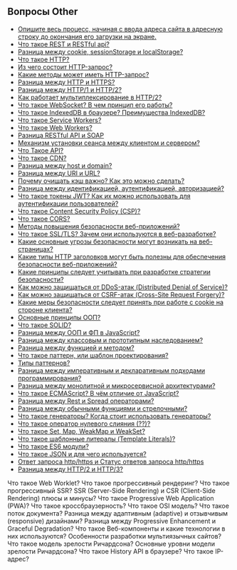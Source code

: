 ## Вопросы Other

- [Опишите весь процесс, начиная с ввода адреса сайта в адресную строку до окончания его загрузки на экране.](1.md)
- [Что такое REST и RESTful api?](2.md)
- [Разница между cookie, sessionStorage и localStorage?](3.md)
- [Что такое HTTP?](4.md)
- [Из чего состоит HTTP-запрос?](5.md)
- [Какие методы может иметь HTTP-запрос?](6.md)
- [Разница между HTTP и HTTPS?](7.md)
- [Разница между HTTP/1 и HTTP/2?](8.md)
- [Как работает мультиплексирование в HTTP/2?](9.md)
- [Что такое WebSocket? В чем принцип его работы?](10.md)
- [Что такое IndexedDB в браузере? Преимущества IndexedDB?](11.md)
- [Что такое Service Workers?](12.md)
- [Что такое Web Workers?](13.md)
- [Разница RESTful API и SOAP](14.md)
- [Механизм установки сеанса между клиентом и сервером?](15.md)
- [Что Такое API?](16.md)
- [Что такое CDN?](17.md)
- [Разница между host и domain?](18.md)
- [Разница между URI и URL?](19.md)
- [Почему очищать кэш важно? Как это можно сделать?](20.md)
- [Разница между идентификацией, аутентификацией, авторизацией?](21.md)
- [Что такое токены JWT? Как их можно использовать для аутентификации пользователей?](22.md)
- [Что такое Content Security Policy (CSP)?](23.md)
- [Что такое CORS?](24.md)
- [Методы повышения безопасности веб-приложений?](25.md)
- [Что такое SSL/TLS? Зачем они используются в веб-разработке?](26.md)
- [Какие основные угрозы безопасности могут возникать на веб-страницах?](27.md)
- [Какие типы HTTP заголовков могут быть полезны для обеспечения безопасности веб-приложений?](28.md)
- [Какие принципы следует учитывать при разработке стратегии безопасности?](29.md)
- [Как можно защищаться от DDoS-атак (Distributed Denial of Service)?](30.md)
- [Как можно защищаться от CSRF-атак (Cross-Site Request Forgery)?](31.md)
- [Какие меры безопасности следует принять при работе с cookie на стороне клиента?](32.md)
- [Основные принципы ООП?](33.md)
- [Что такое SOLID?](34.md)
- [Разница между ООП и ФП в JavaScript?](35.md)
- [Разница между классовым и прототипным наследованием?](36.md)
- [Разница между функцией и методом?](37.md)
- [Что такое паттерн, или шаблон проектирования?](38.md)
- [Типы паттернов?](39.md)
- [Разница между императивным и декларативным подходами программирования?](40.md)
- [Разница между монолитной и микросервисной архитектурами?](41.md)
- [Что такое ECMAScript? В чём отличие от JavaScript?](42.md)
- [Разница между Rest и Spread операторами?](43.md)
- [Разница между обычными функциями и стрелочными?](44.md)
- [Что такое генераторы? Когда стоит использовать генераторы?](45.md)
- [Что такое оператор нулевого слияния (??)?](46.md)
- [Что такое Set, Map, WeakMap и WeakSet?](47.md)
- [Что такое шаблонные литералы (Template Literals)?](48.md)
- [Что такое ES6 модули?](49.md)
- [Что такое JSON и для чего используется?](50.md)
- [Ответ запроса http/https и Статус ответов запроса http/https](51.md)
- [Разница между HTTP/2 и HTTP/3?](52.md)


Что такое Web Worklet?
Что такое прогрессивный рендеринг?
Что такое прогрессивный SSR?
SSR (Server-Side Rendering) и CSR (Client-Side Rendering) плюсы и минусы?
Что такое Progressive Web Application (PWA)?
Что такое кроссбраузерность?
Что такое OSI модель?
Что такое поток документа?
Разница между адаптивным (adaptive) и отзывчивым (responsive) дизайнами?
Разница между Progressive Enhancement и Graceful Degradation?
Что такое Веб-компоненты и какие технологии в них используются?
Особенности разработки мультиязычных сайтов?
Что такое модель зрелости Ричардсона?
Основные уровни модели зрелости Ричардсона?
Что такое History API в браузере?
Что такое IP-адрес?